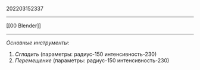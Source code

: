202203152337
***
[[00 Blender]]
***
*Основные инструменты:*
1. *Сгладить* (параметры: радиус-150 интенсивность-230)
2. *Перемещение* (параметры: радиус-150 интенсивность-230)